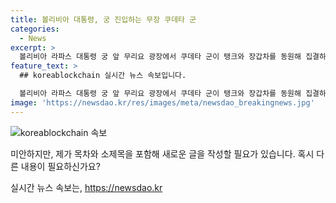 ```yaml
---
title: 볼리비아 대통령, 궁 진입하는 무장 쿠데타 군
categories:
  - News
excerpt: >
  볼리비아 라파스 대통령 궁 앞 무리요 광장에서 쿠데타 군이 탱크와 장갑차를 동원해 집결하고 있다. 상황에 대한 소식이 계속되고 있으며, 대규모 시위와 불안이 예상된다.
feature_text: >
  ## koreablockchain 실시간 뉴스 속보입니다.

  볼리비아 라파스 대통령 궁 앞 무리요 광장에서 쿠데타 군이 탱크와 장갑차를 동원해 집결하고 있다. 상황에 대한 소식이 계속되고 있으며, 대규모 시위와 불안이 예상된다.
image: 'https://newsdao.kr/res/images/meta/newsdao_breakingnews.jpg'
---
```


<p><img src="https://newsdao.kr/res/images/meta/newsdao_breakingnews.jpg" alt="koreablockchain 속보" /></p>

<p>미안하지만, 제가 목차와 소제목을 포함해 새로운 글을 작성할 필요가 있습니다. 혹시 다른 내용이 필요하신가요?</p>
실시간 뉴스 속보는, <a href="https://newsdao.kr" rel="dofollow">https://newsdao.kr</a>


